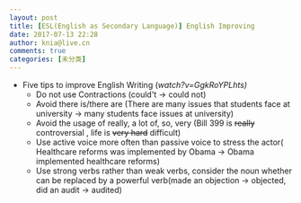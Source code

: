 ```yaml
---
layout: post
title: [ESL(English as Secondary Language)] English Improving
date: 2017-07-13 22:28
author: knia@live.cn
comments: true
categories: [未分类]
---
```

<ul>
 	<li>Five tips to improve English Writing (<em>watch?v=GgkRoYPLhts)</em>
<ul>
 	<li>Do not use Contractions (could't -&gt; could not)</li>
 	<li>Avoid there is/there are (There are many issues that students face at university -&gt; many students face issues at university)</li>
 	<li>Avoid the usage of really, a lot of, so, very (Bill 399 is <del>really</del> controversial , life is <del>very hard</del> difficult)</li>
 	<li>Use active voice more often than passive voice to stress the actor( Healthcare reforms was implemented by Obama -&gt; Obama implemented healthcare reforms)</li>
 	<li>Use strong verbs rather than weak verbs, consider the noun whether can be replaced by a powerful verb(made an objection -&gt; objected, did an audit -&gt; audited)</li>
</ul>
</li>
</ul>
